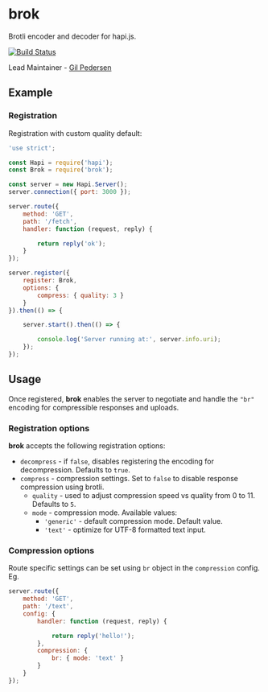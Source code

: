# brok

Brotli encoder and decoder for hapi.js.

[![Build Status](https://secure.travis-ci.org/kanongil/brok.png)](http://travis-ci.org/hapijs/brok)

Lead Maintainer - [Gil Pedersen](https://github.com/kanongil)

## Example

### Registration

Registration with custom quality default:

```js
'use strict';

const Hapi = require('hapi');
const Brok = require('brok');

const server = new Hapi.Server();
server.connection({ port: 3000 });

server.route({
    method: 'GET',
    path: '/fetch',
    handler: function (request, reply) {

        return reply('ok');
    }
});

server.register({
    register: Brok,
    options: {
        compress: { quality: 3 }
    }
}).then(() => {

    server.start().then(() => {

        console.log('Server running at:', server.info.uri);
    });
});
```

## Usage

Once registered, **brok** enables the server to negotiate and handle the `"br"` encoding for
compressible responses and uploads.

### Registration options

**brok** accepts the following registration options:

  - `decompress` - if `false`, disables registering the encoding for decompression.
    Defaults to `true`.
  - `compress` - compression settings.
    Set to `false` to disable response compression using brotli.
      - `quality` - used to adjust compression speed vs quality from 0 to 11.
        Defaults to `5`.
      - `mode` - compression mode.
        Available values:
        - `'generic'` - default compression mode. Default value.
        - `'text'` - optimize for UTF-8 formatted text input.

### Compression options

Route specific settings can be set using `br` object in the `compression` config. Eg.

```js
server.route({
    method: 'GET',
    path: '/text',
    config: {
        handler: function (request, reply) {

            return reply('hello!');
        },
        compression: {
            br: { mode: 'text' }
        }
    }
});
```
